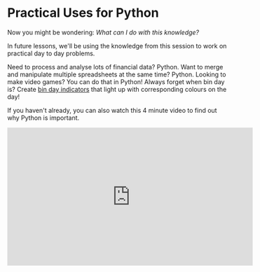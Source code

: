 # Practical Uses for Python
Now you might be wondering: *What can I do with this knowledge?*

In future lessons, we'll be using the knowledge from this session to work on practical day to day problems.

Need to process and analyse lots of financial data? Python. Want to merge and manipulate multiple spreadsheets at the same time? Python. Looking to make video games? You can do that in Python! Always forget when bin day is? Create [bin day indicators](https://www.youtube.com/watch?v=YSBioki_03g) that light up with corresponding colours on the day!

If you haven't already, you can also watch this 4 minute video to find out why Python is important.
<iframe width="560" height="315" src="https://www.youtube-nocookie.com/embed/Y8Tko2YC5hA" title="YouTube video player" frameborder="0" allow="accelerometer; autoplay; clipboard-write; encrypted-media; gyroscope; picture-in-picture" allowfullscreen></iframe>
